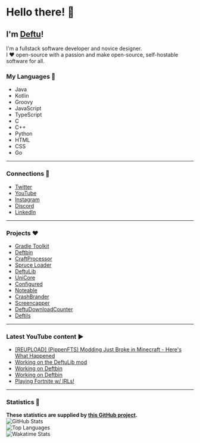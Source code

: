 # Hello there! 👋

## I'm [Deftu][website]!

I'm a fullstack software developer and novice designer.  
I ❤️ open-source with a passion and make open-source, self-hostable software for all.

### My Languages 💬
- Java
- Kotlin
- Groovy
- JavaScript
- TypeScript
- C
- C++
- Python
- HTML
- CSS
- Go

---

### Connections 🔗
- [Twitter][twitter]
- [YouTube][youtube]
- [Instagram][instagram]
- [Discord][discord]
- [LinkedIn][linkedin]

---

### Projects ❤️
- [Gradle Toolkit](https://github.com/Deftu/Gradle-Toolkit)
- [Deftbin](https://github.com/Deftu/Deftbin)
- [CraftProcessor](https://github.com/Deftu/CraftProcessor)
- [Spruce Loader](https://github.com/SpruceLoader)
- [DeftuLib](https://github.com/Deftu/DeftuLib)
- [UniCore](https://github.com/Deftu/UniCore)
- [Configured](https://github.com/Deftu/Configured)
- [Noteable](https://github.com/Deftu/Noteable)
- [CrashBrander](https://github.com/Deftu/CrashBrander)
- [Screencapper](https://github.com/Deftu/Screencapper)
- [DeftuDownloadCounter](https://github.com/Deftu/DeftuDownloadCounter)
- [Deftils](https://github.com/Deftu/Deftils)

---

### Latest YouTube content ▶
<!-- YOUTUBE:START -->
- [[REUPLOAD] &lpar;PippenFTS&rpar; Modding Just Broke in Minecraft - Here&#39;s What Happened](https://www.youtube.com/watch?v=WD6ZwfHDYWU)
- [Working on the DeftuLib mod](https://www.youtube.com/watch?v=tqCutVG1nd4)
- [Working on Deftbin](https://www.youtube.com/watch?v=OkmywEjoIoo)
- [Working on Deftbin](https://www.youtube.com/watch?v=7GvaBNa5kNs)
- [Playing Fortnite w/ IRLs!](https://www.youtube.com/watch?v=xdHjxN5WAhA)
<!-- YOUTUBE:END -->

---

### Statistics 📜
**These statistics are supplied by [this GitHub project](https://github.com/anuraghazra/github-readme-stats).**  
![GitHub Stats](https://github-readme-stats.vercel.app/api?username=Deftu&show_icons=trye&line_height=27&theme=onedark&hide_border=true)  
![Top Languages](https://github-readme-stats.vercel.app/api/top-langs/?username=Deftu&card_width=400&langs_count=10&hide_border=true&theme=onedark)  
![Wakatime Stats](https://github-readme-stats.vercel.app/api/wakatime?username=Deftu&theme=onedark&hide_border=true)

[website]: https://deftu.xyz/
[twitter]: https://twitter.com/DeftuDev
[youtube]: https://www.youtube.com/@deftudev
[instagram]: https://www.instagram.com/deftudev
[discord]: https://shr.deftu.xyz/discord
[linkedin]: https://www.linkedin.com/in/matthew-vaughan-047800226
